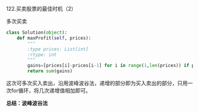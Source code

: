 122.买卖股票的最佳时机（2）

多次买卖

```python
class Solution(object):
    def maxProfit(self, prices):
        """
        :type prices: List[int]
        :rtype: int
        """
        gains=[prices[i]-prices[i-1] for i in range(1,len(prices)) if prices[i]-prices[i-1]>0]
        return sum(gains)
```

这次可多次买入卖出，沿用波峰波谷法，递增的部分即为买入卖出的部分，只用一次for循环，将几次递增值相加即可。

**总结：波峰波谷法**